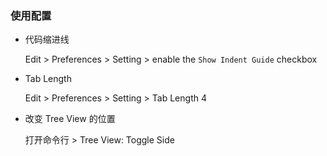 ### 使用配置

- 代码缩进线

    Edit > Preferences > Setting > enable the `Show Indent Guide` checkbox

- Tab Length

    Edit > Preferences > Setting > Tab Length 4

- 改变 Tree View 的位置

    打开命令行 > Tree View: Toggle Side
